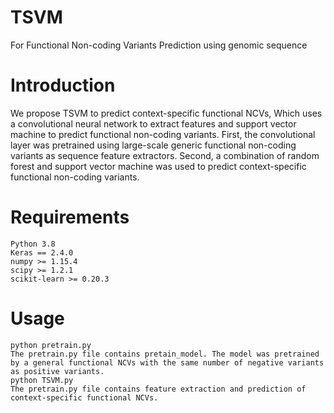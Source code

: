 # TSVM
For Functional Non-coding Variants Prediction using genomic sequence
# Introduction
We propose TSVM to predict context-specific functional NCVs, Which uses a convolutional neural network to extract features and support vector machine to predict functional non-coding variants. First, the convolutional layer was pretrained using large-scale generic functional non-coding variants as sequence feature extractors.  Second, a combination of random forest and support vector machine was used to predict context-specific functional non-coding variants.  
# Requirements
    Python 3.8
    Keras == 2.4.0
    numpy >= 1.15.4
    scipy >= 1.2.1
    scikit-learn >= 0.20.3
# Usage
    python pretrain.py
    The pretrain.py file contains pretain_model. The model was pretrained by a general functional NCVs with the same number of negative variants as positive variants.
    python TSVM.py
    The pretrain.py file contains feature extraction and prediction of context-specific functional NCVs.
